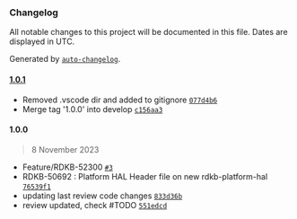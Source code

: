 ### Changelog

All notable changes to this project will be documented in this file. Dates are displayed in UTC.

Generated by [`auto-changelog`](https://github.com/CookPete/auto-changelog).

#### [1.0.1](https://public-github.com/rdkcentral/rdkb-halif-platform/compare/1.0.0...1.0.1)

- Removed .vscode dir and added to gitignore [`077d4b6`](https://public-github.com/rdkcentral/rdkb-halif-platform/commit/077d4b6b6da66fbf70eec58b6ec62fff6af8475b)
- Merge tag '1.0.0' into develop [`c156aa3`](https://public-github.com/rdkcentral/rdkb-halif-platform/commit/c156aa35db694726f75c01b01d7b439f7130597a)

#### 1.0.0

> 8 November 2023

- Feature/RDKB-52300 [`#3`](https://public-github.com/rdkcentral/rdkb-halif-platform/pull/3)
- RDKB-50692 : Platform HAL Header file on new rdkb-platform-hal [`76539f1`](https://public-github.com/rdkcentral/rdkb-halif-platform/commit/76539f1a1cb03fa2f720aa8f7b4214606204f47c)
- updating last review code changes [`833d36b`](https://public-github.com/rdkcentral/rdkb-halif-platform/commit/833d36bcb7d99f458971dce0ef1ccef4c2e7c7f9)
- review updated, check #TODO [`551edcd`](https://public-github.com/rdkcentral/rdkb-halif-platform/commit/551edcdffa317854f94d2deac2056be6e1808c4f)
